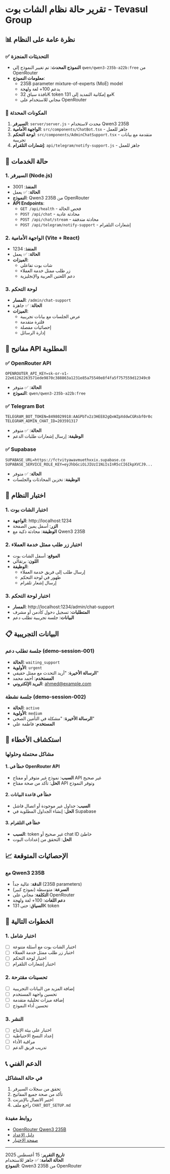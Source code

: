 # تقرير حالة نظام الشات بوت - Tevasul Group

## 📊 نظرة عامة على النظام

### ✅ التحديثات المنجزة
- **النموذج المحدث**: تم تغيير النموذج إلى `qwen/qwen3-235b-a22b:free` من OpenRouter
- **معلومات النموذج**: 
  - 235B parameter mixture-of-experts (MoE) model
  - يدعم 100+ لغة ولهجة
  - نافذة سياق 32K token مع إمكانية التمديد إلى 131K
  - مجاني للاستخدام على OpenRouter

### 🔧 المكونات المحدثة
1. **السيرفر**: `server/server.js` - محدث لاستخدام Qwen3 235B
2. **الواجهة الأمامية**: `src/components/ChatBot.tsx` - جاهز للعمل
3. **لوحة التحكم**: `src/components/AdminChatSupport.tsx` - متقدمة مع بيانات تجريبية
4. **إشعارات التلقرام**: `api/telegram/notify-support.js` - جاهز للعمل

## 🚀 حالة الخدمات

### 1. السيرفر (Node.js)
- **المنفذ**: 3001
- **الحالة**: ✅ يعمل
- **النموذج**: Qwen3 235B من OpenRouter
- **API Endpoints**:
  - `GET /api/health` - فحص الحالة
  - `POST /api/chat` - محادثة عادية
  - `POST /api/chat/stream` - محادثة متدفقة
  - `POST /api/telegram/notify-support` - إشعارات التلقرام

### 2. الواجهة الأمامية (Vite + React)
- **المنفذ**: 1234
- **الحالة**: ✅ يعمل
- **الميزات**:
  - شات بوت تفاعلي
  - زر طلب ممثل خدمة العملاء
  - دعم اللغتين العربية والإنجليزية

### 3. لوحة التحكم
- **المسار**: `/admin/chat-support`
- **الحالة**: ✅ جاهزة
- **الميزات**:
  - عرض الجلسات مع بيانات تجريبية
  - فلترة متقدمة
  - إحصائيات مفصلة
  - إدارة الرسائل

## 🔑 مفاتيح API المطلوبة

### ✅ OpenRouter API
```
OPENROUTER_API_KEY=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
```
- **الحالة**: ✅ متوفر
- **النموذج**: `qwen/qwen3-235b-a22b:free`

### ✅ Telegram Bot
```
TELEGRAM_BOT_TOKEN=8498029918:AAGPbTv2z3HEE82gQxWZpXddwCGRsbf0r0c
TELEGRAM_ADMIN_CHAT_ID=203591317
```
- **الحالة**: ✅ متوفر
- **الوظيفة**: إرسال إشعارات طلبات الدعم

### ✅ Supabase
```
SUPABASE_URL=https://fctvityawavmuethxxix.supabase.co
SUPABASE_SERVICE_ROLE_KEY=eyJhbGciOiJIUzI1NiIsInR5cCI6IkpXVCJ9...
```
- **الحالة**: ✅ متوفر
- **الوظيفة**: تخزين المحادثات والجلسات

## 🧪 اختبار النظام

### 1. اختبار الشات بوت
- **الواجهة**: http://localhost:1234
- **الزر**: أسفل يمين الصفحة
- **الوظيفة**: محادثة ذكية مع Qwen3 235B

### 2. اختبار زر طلب ممثل خدمة العملاء
- **الموقع**: أسفل الشات بوت
- **اللون**: برتقالي
- **الوظيفة**: 
  - إرسال طلب إلى فريق خدمة العملاء
  - ظهور في لوحة التحكم
  - إرسال إشعار تلقرام

### 3. اختبار لوحة التحكم
- **المسار**: http://localhost:1234/admin/chat-support
- **المتطلبات**: تسجيل دخول كأدمن أو مشرف
- **البيانات**: جلسة تجريبية تطلب دعم

## 📋 البيانات التجريبية

### جلسة تطلب دعم (demo-session-001)
- **الحالة**: `waiting_support`
- **الأولوية**: `urgent`
- **الرسالة الأخيرة**: "أريد التحدث مع ممثل حقيقي"
- **المستخدم**: أحمد محمد
- **البريد الإلكتروني**: ahmed@example.com

### جلسة نشطة (demo-session-002)
- **الحالة**: `active`
- **الأولوية**: `medium`
- **الرسالة الأخيرة**: "مشكلة في التأمين الصحي"
- **المستخدم**: فاطمة علي

## 🔧 استكشاف الأخطاء

### مشاكل محتملة وحلولها

#### 1. خطأ في OpenRouter API
- **السبب**: نموذج غير متوفر أو مفتاح API غير صحيح
- **الحل**: تأكد من صحة مفتاح API وتوفر النموذج

#### 2. خطأ في قاعدة البيانات
- **السبب**: جداول غير موجودة أو اتصال فاشل
- **الحل**: إنشاء الجداول المطلوبة في Supabase

#### 3. خطأ في التلقرام
- **السبب**: token غير صحيح أو chat ID خاطئ
- **الحل**: التحقق من إعدادات البوت

## 📈 الإحصائيات المتوقعة

### مع Qwen3 235B
- **الدقة**: عالية جداً (235B parameters)
- **السرعة**: متوسطة (نموذج كبير)
- **التكلفة**: مجاني على OpenRouter
- **دعم اللغات**: 100+ لغة ولهجة
- **السياق**: حتى 131K token

## 🎯 الخطوات التالية

### 1. اختبار شامل
- [ ] اختبار الشات بوت مع أسئلة متنوعة
- [ ] اختبار زر طلب ممثل خدمة العملاء
- [ ] اختبار لوحة التحكم
- [ ] اختبار إشعارات التلقرام

### 2. تحسينات مقترحة
- [ ] إضافة المزيد من البيانات التجريبية
- [ ] تحسين واجهة المستخدم
- [ ] إضافة ميزات تحليلية متقدمة
- [ ] تحسين أداء النموذج

### 3. النشر
- [ ] اختبار على بيئة الإنتاج
- [ ] إعداد النسخ الاحتياطية
- [ ] مراقبة الأداء
- [ ] تدريب فريق الدعم

## 📞 الدعم الفني

### في حالة المشاكل
1. تحقق من سجلات السيرفر
2. تأكد من صحة جميع المفاتيح
3. اختبر الاتصال بالإنترنت
4. راجع ملف `CHAT_BOT_SETUP.md`

### روابط مفيدة
- [OpenRouter Qwen3 235B](https://openrouter.ai/qwen/qwen3-235b-a22b:free)
- [دليل الإعداد](CHAT_BOT_SETUP.md)
- [صفحة الاختبار](test-chat-bot.html)

---

**تاريخ التقرير**: 15 أغسطس 2025  
**الحالة العامة**: ✅ جاهز للاستخدام  
**النموذج**: Qwen3 235B من OpenRouter

